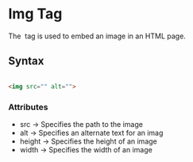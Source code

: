 # Img Tag

The <img> tag is used to embed an image in an HTML page.

## Syntax

````HTML

<img src="" alt="">

````

### Attributes

- src -> Specifies the path to the image
- alt -> Specifies an alternate text for an imag
- height -> Specifies the height of an image
- width ->	Specifies the width of an image
